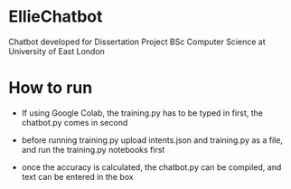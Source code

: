 # EllieChatbot
Chatbot developed for Dissertation Project BSc Computer Science at University of East London

# How to run
- If using Google Colab, the training.py has to be typed in first, the chatbot.py comes in second

- before running training.py upload intents.json and training.py as a file, and run the training.py notebooks first

- once the accuracy is calculated, the chatbot.py can be compiled, and text can be entered in the box
